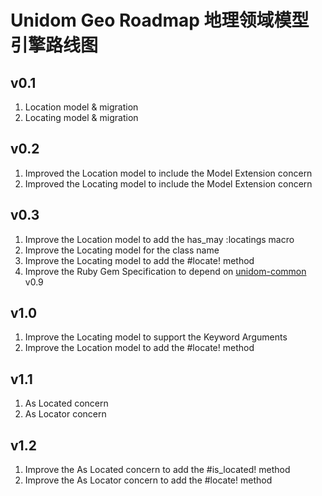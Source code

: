 # Unidom Geo Roadmap 地理领域模型引擎路线图

## v0.1
1. Location model & migration
2. Locating model & migration

## v0.2
1. Improved the Location model to include the Model Extension concern
2. Improved the Locating model to include the Model Extension concern

## v0.3
1. Improve the Location model to add the has_may :locatings macro
2. Improve the Locating model for the class name
3. Improve the Locating model to add the #locate! method
4. Improve the Ruby Gem Specification to depend on [unidom-common](https://github.com/topbitdu/unidom-common) v0.9

## v1.0
1. Improve the Locating model to support the Keyword Arguments
2. Improve the Location model to add the #locate! method

## v1.1
1. As Located concern
2. As Locator concern

## v1.2
1. Improve the As Located concern to add the #is_located! method
2. Improve the As Locator concern to add the #locate! method
